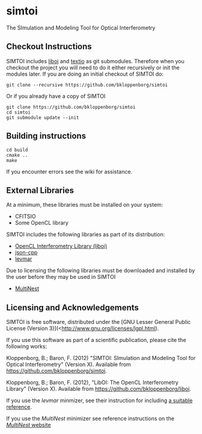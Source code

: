 simtoi
======

The SImulation and Modeling Tool for Optical Interferometry

## Checkout Instructions

SIMTOI includes [liboi](https://github.com/bkloppenborg/liboi) and [textio](https://github.com/bkloppenborg/textio) as git submodules.  Therefore when you checkout the project you will need to do it either recursively or init the modules later.  If you are doing an initial checkout of SIMTOI do:

```
git clone --recursive https://github.com/bkloppenborg/simtoi
```

Or if you already have a copy of SIMTOI

```
git clone https://github.com/bkloppenborg/simtoi
cd simtoi
git submodule update --init
```


## Building instructions

```
cd build
cmake ..
make
```

If you encounter errors see the wiki for assistance.

## External Libraries

At a minimum, these libraries must be installed on your system:
* CFITSIO
* Some OpenCL library

SIMTOI includes the following libraries as part of its distribution:
* [OpenCL Interferometry Library (liboi)](https://github.com/bkloppenborg/liboi)
* [json-cpp](http://sourceforge.net/projects/jsoncpp/)
* [levmar](http://www.ics.forth.gr/~lourakis/levmar/)

Due to licensing the following libraries must be downloaded and installed by the user before they may be used in SIMTOI
* [MultiNest](http://ccpforge.cse.rl.ac.uk/gf/project/multinest/)

## Licensing and Acknowledgements

SIMTOI is free software, distributed under the [GNU Lesser General Public License (Version 3)](<http://www.gnu.org/licenses/lgpl.html). 

If you use this software as part of a scientific publication, please cite the following works:

Kloppenborg, B.; Baron, F. (2012) "SIMTOI: SImulation and Modeling Tool for Optical Interferometry" (Version X).  Available from  <https://github.com/bkloppenborg/simtoi>.

Kloppenborg, B.; Baron, F. (2012), "LibOI: The OpenCL Interferometry Library"
(Version X). Available from  <https://github.com/bkloppenborg/liboi>.

If you use the _levmar_ minmizer, see their instruction for including [a suitable reference](http://www.ics.forth.gr/~lourakis/levmar/bibentry.html).

If you use the _MultiNest_ minimizer see reference instructions on the [_MultiNest_ website](http://ccpforge.cse.rl.ac.uk/gf/project/multinest/)
